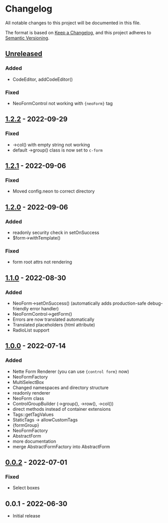 # Changelog
All notable changes to this project will be documented in this file.

The format is based on [Keep a Changelog](https://keepachangelog.com/en/1.0.0/),
and this project adheres to [Semantic Versioning](https://semver.org/spec/v2.0.0.html).

## [Unreleased]
### Added
- CodeEditor, addCodeEditor()
### Fixed
- NeoFormControl not working with `{neoForm}` tag


## [1.2.2] - 2022-09-29
### Fixed
- ->col() with empty string not working
- default ->group() class is now set to `c-form`

## [1.2.1] - 2022-09-06
### Fixed
- Moved config.neon to correct directory

## [1.2.0] - 2022-09-06
### Added
- readonly security check in setOnSuccess
- $form->withTemplate()
### Fixed
- form root attrs not rendering


## [1.1.0] - 2022-08-30
### Added
- NeoForm->setOnSuccess() (automatically adds production-safe debug-friendly error handler)
- NeoFormControl->getForm()
- Errors are now translated automatically
- Translated placeholders (html attribute)
- RadioList support


## [1.0.0] - 2022-07-14
### Added
- Nette Form Renderer (you can use `{control form}` now)
- NeoFormFactory
- MultiSelectBox
- Changed namespaces and directory structure
- readonly renderer
- NeoForm class
- ControlGroupBuilder (->group(), ->row(), ->col())
- direct methods instead of container extensions
- Tags::getTagValues
- StaticTags -> allowCustomTags
- {formGroup}
- NeoFormFactory
- AbstractForm
- more documentation
- merge AbstractFormFactory into AbstractForm

## [0.0.2] - 2022-07-01
### Fixed
- Select boxes

## 0.0.1 - 2022-06-30
- Initial release

[Unreleased]: https://git.efabrica.sk/libraries/neoforms/compare/1.2.2...master
[1.2.2]: https://git.efabrica.sk/libraries/neoforms/compare/1.2.1...1.2.2
[1.2.1]: https://git.efabrica.sk/libraries/neoforms/compare/1.2.0...1.2.1
[1.2.0]: https://git.efabrica.sk/libraries/neoforms/compare/1.1.0...1.2.0
[1.1.0]: https://git.efabrica.sk/libraries/neoforms/compare/1.0.0...1.1.0
[1.0.0]: https://git.efabrica.sk/libraries/neoforms/compare/0.0.2...1.0.0
[0.0.2]: https://git.efabrica.sk/libraries/neoforms/compare/0.0.1...0.0.2
